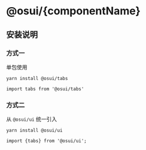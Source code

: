 # @osui/{componentName}

## 安装说明

### 方式一

单包使用

```
yarn install @osui/tabs
```

```
import tabs from '@osui/tabs'
```

### 方式二

从 `@osui/ui` 统一引入

```
yarn install @osui/ui
```

```
import {tabs} from '@osui/ui';
```



